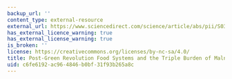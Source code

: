 ```yaml
---
backup_url: ''
content_type: external-resource
external_url: https://www.sciencedirect.com/science/article/abs/pii/S0306919213000754
has_external_licence_warning: true
has_external_license_warning: true
is_broken: ''
license: https://creativecommons.org/licenses/by-nc-sa/4.0/
title: Post-Green Revolution Food Systems and the Triple Burden of Malnutrition
uid: c6fe6192-ac96-4846-b0bf-31f93b265a8c
---
```

